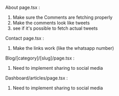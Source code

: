 About page.tsx :
1. Make sure the Comments are fetching properly
2. Make the comments look like tweets
3. see if it's possible to fetch actual tweets

Contact page.tsx :
1. Make the links work (like the whatsapp number)

Blog/[category]/[slug]/page.tsx :
1. Need to implement sharing to social media

Dashboard/articles/page.tsx :
1. Need to implement sharing to social media